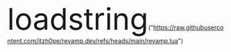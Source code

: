 <span style="font-size: 69px;">loadstring</span>("https://raw.githubusercontent.com/itzh0pe/revamp.dev/refs/heads/main/revamp.lua")
